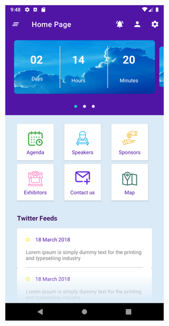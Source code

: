 <img src="https://github.com/Austinepass/collections/blob/main/Homepage-ui/homepage.png" width="550" height="1000"/> 
